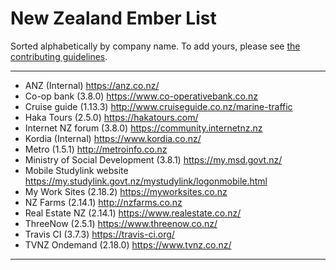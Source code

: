 New Zealand Ember List
====================================

Sorted alphabetically by company name. To add yours, please see [the contributing guidelines](CONTRIBUTING.md).

____
* ANZ (Internal) https://anz.co.nz/
* Co-op bank (3.8.0) https://www.co-operativebank.co.nz
* Cruise guide (1.13.3) http://www.cruiseguide.co.nz/marine-traffic
* Haka Tours (2.5.0) https://hakatours.com/
* Internet NZ forum (3.8.0) https://community.internetnz.nz
* Kordia (Internal) https://www.kordia.co.nz/
* Metro (1.5.1) http://metroinfo.co.nz
* Ministry of Social Development (3.8.1) https://my.msd.govt.nz/
* Mobile Studylink website https://my.studylink.govt.nz/mystudylink/logonmobile.html
* My Work Sites (2.18.2) https://myworksites.co.nz
* NZ Farms (2.14.1) http://nzfarms.co.nz
* Real Estate NZ (2.14.1) https://www.realestate.co.nz/
* ThreeNow (2.5.1) https://www.threenow.co.nz/
* Travis CI (3.7.3) https://travis-ci.org/
* TVNZ Ondemand (2.18.0) https://www.tvnz.co.nz/
____